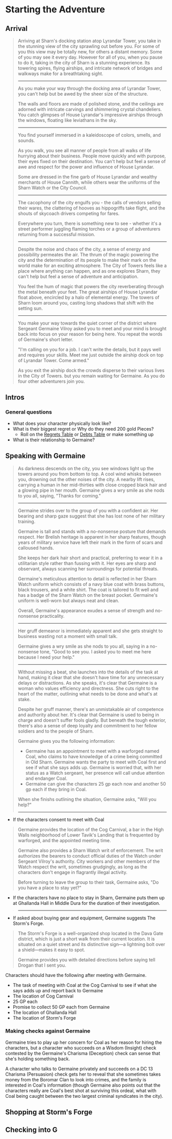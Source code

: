 # Starting the Adventure

## Arrival

> Arriving at Sharn's docking station atop Lyrandar Tower, you take in the stunning view of the city sprawling out before you. For some of you this view may be totally new, for others a distant memory. Some of you may see it every day. However for all of you, when you pause to do it, taking in the city of Sharn is a stunning experience. Its towering spires, flying airships, and intricate network of bridges and walkways make for a breathtaking sight.
>
> -------------------
> As you make your way through the docking area of Lyrandar Tower, you can't help but be awed by the sheer size of the structure.
>
> The walls and floors are made of polished stone, and the ceilings are adorned with intricate carvings and shimmering crystal chandeliers. You catch glimpses of House Lyrandar's impressive airships through the windows, floating like leviathans in the sky.
>
> -------------------
> You find yourself immersed in a kaleidoscope of colors, smells, and sounds.
>
> As you walk, you see all manner of people from all walks of life hurrying about their business.  People move quickly and with purpose, their eyes fixed on their destination. You can't help but feel a sense of awe and respect for the power and influence of House Lyrandar.
>
> Some are dressed in the fine garb of House Lyrandar and wealthy merchants of House Cannith, while others wear the uniforms of the Sharn Watch or the City Council.
>
> -------------------
> The cacophony of the city engulfs you - the calls of vendors selling their wares, the clattering of hooves as hippogriffs take flight, and the shouts of skycoach drivers competing for fares.
>
> Everywhere you turn, there is something new to see - whether it's a street performer juggling flaming torches or a group of adventurers returning from a successful mission.
>
> -------------------
> Despite the noise and chaos of the city, a sense of energy and possibility permeates the air. The thrum of the magic powering the city and the determination of its people to make their mark on the world make for an exciting atmosphere. The City of Towers feels like a place where anything can happen, and as one explores Sharn, they can't help but feel a sense of adventure and anticipation.
>
> You feel the hum of magic that powers the city reverberating through the metal beneath your feet. The great airships of House Lyrandar float above, encircled by a halo of elemental energy. The towers of Sharn loom around you, casting long shadows that shift with the setting sun.
>
> -------------------
> You make your way towards the quiet corner of the district where Sergeant Germaine Vilroy asked you to meet and your mind is brought back into focus on your reason for being here. You repeat the words of Germaine's short letter.
>
> "I'm calling on you for a job. I can't write the details, but it pays well and requires your skills. Meet me just outside the airship dock on top of Lyrandar Tower. Come armed."
>
> As you exit the airship dock the crowds disperse to their various lives in the City of Towers. but you remain waiting for Germaine. As you do four other adventurers join you.

## Intros

### General questions

- What does your character physically look like?
- What is their biggest regret or Why do they need 200 gold Pieces?
  - Roll on the [Regrets Table](https://www.dndbeyond.com/sources/erftlw/welcome-to-eberron#EveryoneHasRegrets)
or [Debts Table](https://www.dndbeyond.com/sources/erftlw/welcome-to-eberron#WhyDoYouNeed200GoldPieces) or make something up
- What is their relationship to Germaine?

## Speaking with Germaine

> As darkness descends on the city, you see windows light up the towers around you from bottom to top. A cool wind whisks between you, drowning out the other noises of the city. A nearby lift rises, carrying a human in her mid-thirties with close cropped black hair and a glowing pipe in her mouth. Germaine gives a wry smile as she nods to you all, saying, "Thanks for coming."
>
> -------------------
> Germaine strides over to the group of you with a confident air. Her bearing and sharp gaze suggest that she has lost none of her military training.
>
> Germaine is tall and stands with a no-nonsense posture that demands respect. Her Brelish heritage is apparent in her sharp features, though years of military service have left their mark in the form of scars and calloused hands.
>
> She keeps her dark hair short and practical, preferring to wear it in a utilitarian style rather than fussing with it. Her eyes are sharp and observant, always scanning her surroundings for potential threats.
>
> Germaine's meticulous attention to detail is reflected in her Sharn Watch uniform which consists of a navy blue coat with brass buttons, black trousers, and a white shirt. The coat is tailored to fit well and has a badge of the Sharn Watch on the breast pocket. Germaine's uniform is well-worn but always neat and clean.
>
> Overall, Germaine's appearance exudes a sense of strength and no-nonsense practicality.
>
> -------------------
> Her gruff demeanor is immediately apparent and she gets straight to business wasting not a moment with small talk.
>
> Germaine gives a wry smile as she nods to you all, saying in a no-nonsense tone, "Good to see you. I asked you to meet me here because I need your help."
>
> -------------------
> Without missing a beat, she launches into the details of the task at hand, making it clear that she doesn't have time for any unnecessary delays or distractions. As she speaks, it's clear that Germaine is a woman who values efficiency and directness. She cuts right to the heart of the matter, outlining what needs to be done and what's at stake.
>
> Despite her gruff manner, there's an unmistakable air of competence and authority about her. It's clear that Germaine is used to being in charge and doesn't suffer fools gladly. But beneath the tough exterior, there's also a sense of deep loyalty and commitment to her fellow soldiers and to the people of Sharn.
>
> Germaine gives you the following information:
>
> - Germaine has an appointment to meet with a warforged named Coal, who claims to have knowledge of a crime being committed in Old Sharn. Germaine wants the party to meet with Coal first and see if what she says adds up. Germaine is worried that, with her status as a Watch sergeant, her presence will call undue attention and endanger Coal.
> - Germaine can give the characters 25 gp each now and another 50 gp each if they bring in Coal.
>
> When she finishs outlining the situation, Germaine asks, "Will you help?"
>
> -------------------
>
- If the characters consent to meet with Coal

> Germaine provides the location of the Cog Carnival, a bar in the High Walls neighborhood of Lower Tavik's Landing that is frequented by warforged, and the appointed meeting time.
>
> Germaine also provides a Sharn Watch writ of enforcement. The writ authorizes the bearers to conduct official duties of the Watch under Sergeant Vilroy's authority. City workers and other members of the Watch respect the writ, sometimes grudgingly, as long as the characters don't engage in flagrantly illegal activity.
>
> Before turning to leave the group to their task, Germaine asks, "Do you have a place to stay yet?"

- If the characters have no place to stay in Sharn, Germaine puts them up at Ghallanda Hall in Middle Dura for the duration of their investigation.
>
> -------------------

- If asked about buying gear and equipment, Germaine suggests The Storm's Forge.

> The Storm's Forge is a well-organized shop located in the Dava Gate district, which is just a short walk from their current location. It is situated on a quiet street and its distinctive sign—a lightning bolt over a shield—makes it easy to spot.
>
> Germaine provides you with detailed directions before saying tell Drogan that I sent you.

Characters should have the following after meeting with Germaine.

- The task of meeting with Coal at the Cog Carnival to see if what she says adds up and report back to Germaine
- The location of Cog Carnival
- 25 GP each
- Promise to collect 50 GP each from Germaine
- The location of Ghallanda Hall
- The location of Storm's Forge

### Making checks against Germaine

Germaine tries to play up her concern for Coal as her reason for hiring the characters, but a character who succeeds on a Wisdom (Insight) check contested by the Germaine's Charisma (Deception) check can sense that she's holding something back.

A character who talks to Germaine privately and succeeds on a DC 13 Charisma (Persuasion) check gets her to reveal that she sometimes takes money from the Boromar Clan to look into crimes, and the family is interested in Coal's information (though Germaine also points out that the characters really are Coal's best shot at surviving this ordeal, what with Coal being caught between the two largest criminal syndicates in the city).

## Shopping at Storm's Forge

## Checking into G